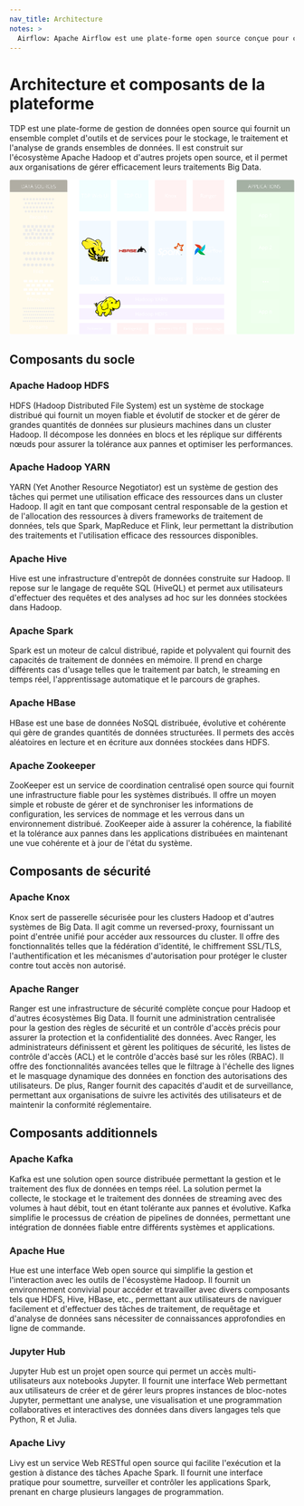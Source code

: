 ```yaml
---
nav_title: Architecture
notes: >
  Airflow: Apache Airflow est une plate-forme open source conçue pour créer, planifier et surveiller des tâches. Avec Airflow, les utilisateurs conçoivent des flux de travail complexes sous forme de code, définissent des dépendances de tâches et automatisent l'exécution des tâches. Il offre une interface Web conviviale de gestion et de visualisation. Airflow est largement utilisé pour l'orchestration des pipelines de données, les processus ETL et l'automatisation des flux de travail dans les domaines de l'ingénierie des données et de la science des données.
---
```


# Architecture et composants de la plateforme

TDP est une plate-forme de gestion de données open source qui fournit un ensemble complet d'outils et de services pour le stockage, le traitement et l'analyse de grands ensembles de données. Il est construit sur l'écosystème Apache Hadoop et d'autres projets open source, et il permet aux organisations de gérer efficacement leurs traitements Big Data.

![TDP architecture schema](https://raw.githubusercontent.com/TOSIT-IO/tdp-website/master/content/assets/architecture.png)

## Composants du socle

### Apache Hadoop HDFS

HDFS (Hadoop Distributed File System) est un système de stockage distribué qui fournit un moyen fiable et évolutif de stocker et de gérer de grandes quantités de données sur plusieurs machines dans un cluster Hadoop. Il décompose les données en blocs et les réplique sur différents nœuds pour assurer la tolérance aux pannes et optimiser les performances.

### Apache Hadoop YARN

YARN (Yet Another Resource Negotiator) est un système de gestion des tâches qui permet une utilisation efficace des ressources dans un cluster Hadoop. Il agit en tant que composant central responsable de la gestion et de l'allocation des ressources à divers frameworks de traitement de données, tels que Spark, MapReduce et Flink, leur permettant la distribution des traitements et l'utilisation efficace des ressources disponibles.

### Apache Hive

Hive est une infrastructure d'entrepôt de données construite sur Hadoop. Il repose sur le langage de requête SQL (HiveQL) et permet aux utilisateurs d'effectuer des requêtes et des analyses ad hoc sur les données stockées dans Hadoop.

### Apache Spark

Spark est un moteur de calcul distribué, rapide et polyvalent qui fournit des capacités de traitement de données en mémoire. Il prend en charge différents cas d'usage telles que le traitement par batch, le streaming en temps réel, l'apprentissage automatique et le parcours de graphes.

### Apache HBase

HBase est une base de données NoSQL distribuée, évolutive et cohérente qui gère de grandes quantités de données structurées. Il permets des accès aléatoires en lecture et en écriture aux données stockées dans HDFS.

### Apache Zookeeper

ZooKeeper est un service de coordination centralisé open source qui fournit une infrastructure fiable pour les systèmes distribués. Il offre un moyen simple et robuste de gérer et de synchroniser les informations de configuration, les services de nommage et les verrous dans un environnement distribué. ZooKeeper aide à assurer la cohérence, la fiabilité et la tolérance aux pannes dans les applications distribuées en maintenant une vue cohérente et à jour de l'état du système.

## Composants de sécurité

### Apache Knox

Knox sert de passerelle sécurisée pour les clusters Hadoop et d'autres systèmes de Big Data. Il agit comme un reversed-proxy, fournissant un point d'entrée unifié pour accéder aux ressources du cluster. Il offre des fonctionnalités telles que la fédération d'identité, le chiffrement SSL/TLS, l'authentification et les mécanismes d'autorisation pour protéger le cluster contre tout accès non autorisé.

### Apache Ranger

Ranger est une infrastructure de sécurité complète conçue pour Hadoop et d'autres écosystèmes Big Data. Il fournit une administration centralisée pour la gestion des règles de sécurité et un contrôle d'accès précis pour assurer la protection et la confidentialité des données. Avec Ranger, les administrateurs définissent et gèrent les politiques de sécurité, les listes de contrôle d'accès (ACL) et le contrôle d'accès basé sur les rôles (RBAC). Il offre des fonctionnalités avancées telles que le filtrage à l'échelle des lignes et le masquage dynamique des données en fonction des autorisations des utilisateurs. De plus, Ranger fournit des capacités d'audit et de surveillance, permettant aux organisations de suivre les activités des utilisateurs et de maintenir la conformité réglementaire.

## Composants additionnels

### Apache Kafka

Kafka est une solution open source distribuée permettant la gestion et le traitement des flux de données en temps réel. La solution permet la collecte, le stockage et le traitement des données de streaming avec des volumes à haut débit, tout en étant tolérante aux pannes et évolutive. Kafka simplifie le processus de création de pipelines de données, permettant une intégration de données fiable entre différents systèmes et applications.

### Apache Hue

Hue est une interface Web open source qui simplifie la gestion et l'interaction avec les outils de l'écosystème Hadoop. Il fournit un environnement convivial pour accéder et travailler avec divers composants tels que HDFS, Hive, HBase, etc., permettant aux utilisateurs de naviguer facilement et d'effectuer des tâches de traitement, de requêtage et d'analyse de données sans nécessiter de connaissances approfondies en ligne de commande.

### Jupyter Hub

Jupyter Hub est un projet open source qui permet un accès multi-utilisateurs aux notebooks Jupyter. Il fournit une interface Web permettant aux utilisateurs de créer et de gérer leurs propres instances de bloc-notes Jupyter, permettant une analyse, une visualisation et une programmation collaboratives et interactives des données dans divers langages tels que Python, R et Julia.

### Apache Livy

Livy est un service Web RESTful open source qui facilite l'exécution et la gestion à distance des tâches Apache Spark. Il fournit une interface pratique pour soumettre, surveiller et contrôler les applications Spark, prenant en charge plusieurs langages de programmation.
